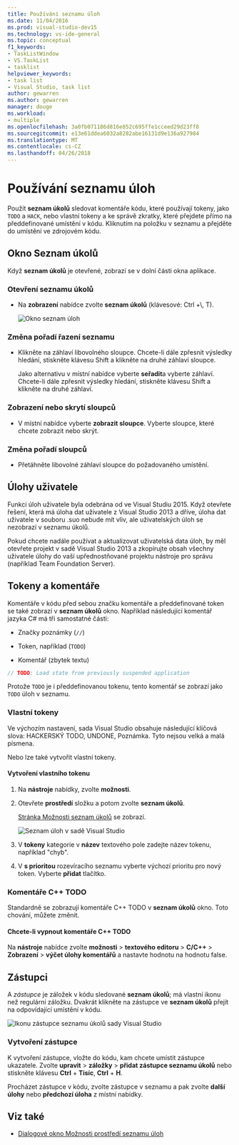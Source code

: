 ```yaml
---
title: Používání seznamu úloh
ms.date: 11/04/2016
ms.prod: visual-studio-dev15
ms.technology: vs-ide-general
ms.topic: conceptual
f1_keywords:
- TaskListWindow
- VS.TaskList
- tasklist
helpviewer_keywords:
- task list
- Visual Studio, task list
author: gewarren
ms.author: gewarren
manager: douge
ms.workload:
- multiple
ms.openlocfilehash: 3a0fb071186d816e852c695ffe1cceed29d23ff8
ms.sourcegitcommit: e13e61ddea6032a8282abe16131d9e136a927984
ms.translationtype: MT
ms.contentlocale: cs-CZ
ms.lasthandoff: 04/26/2018
---
```

# <a name="using-the-task-list"></a>Používání seznamu úloh

Použít **seznam úkolů** sledovat komentáře kódu, které používají tokeny, jako `TODO` a `HACK`, nebo vlastní tokeny a ke správě zkratky, které přejdete přímo na předdefinované umístění v kódu. Kliknutím na položku v seznamu a přejděte do umístění ve zdrojovém kódu.

## <a name="the-task-list-window"></a>Okno Seznam úkolů

Když **seznam úkolů** je otevřené, zobrazí se v dolní části okna aplikace.

### <a name="to-open-the-task-list"></a>Otevření seznamu úkolů

- Na **zobrazení** nabídce zvolte **seznam úkolů** (klávesové: Ctrl +\\, T).

    ![Okno seznam úloh](../ide/media/vs2015_task_list.png "vs2015_task_list")

### <a name="to-change-the-sort-order-of-the-list"></a>Změna pořadí řazení seznamu

- Klikněte na záhlaví libovolného sloupce. Chcete-li dále zpřesnit výsledky hledání, stiskněte klávesu Shift a klikněte na druhé záhlaví sloupce.

     Jako alternativu v místní nabídce vyberte **seřadit**a vyberte záhlaví. Chcete-li dále zpřesnit výsledky hledání, stiskněte klávesu Shift a klikněte na druhé záhlaví.

### <a name="to-show-or-hide-columns"></a>Zobrazení nebo skrytí sloupců

- V místní nabídce vyberte **zobrazit sloupce**. Vyberte sloupce, které chcete zobrazit nebo skrýt.

### <a name="to-change-the-order-of-the-columns"></a>Změna pořadí sloupců

- Přetáhněte libovolné záhlaví sloupce do požadovaného umístění.

## <a name="user-tasks"></a>Úlohy uživatele

Funkci úloh uživatele byla odebrána od ve Visual Studiu 2015. Když otevřete řešení, která má úloha dat uživatele z Visual Studio 2013 a dříve, úloha dat uživatele v souboru .suo nebude mít vliv, ale uživatelských úloh se nezobrazí v seznamu úkolů.

Pokud chcete nadále používat a aktualizovat uživatelská data úloh, by měl otevřete projekt v sadě Visual Studio 2013 a zkopírujte obsah všechny uživatele úlohy do vaší upřednostňované projektu nástroje pro správu (například Team Foundation Server).

## <a name="tokens-and-comments"></a>Tokeny a komentáře

Komentáře v kódu před sebou značku komentáře a předdefinované token se také zobrazí v **seznam úkolů** okno. Například následující komentář jazyka C# má tři samostatné části:

- Značky poznámky (`//`)

- Token, například (`TODO`)

- Komentář (zbytek textu)

```csharp
// TODO: Load state from previously suspended application
```

Protože `TODO` je i předdefinovanou tokenu, tento komentář se zobrazí jako `TODO` úloh v seznamu.

###  <a name="customTokens"></a> Vlastní tokeny

Ve výchozím nastavení, sada Visual Studio obsahuje následující klíčová slova: HACKERSKÝ TODO, UNDONE, Poznámka. Tyto nejsou velká a malá písmena.

Nebo lze také vytvořit vlastní tokeny.

#### <a name="to-create-a-custom-token"></a>Vytvoření vlastního tokenu

1. Na **nástroje** nabídky, zvolte **možnosti**.

2. Otevřete **prostředí** složku a potom zvolte **seznam úkolů**.

     [Stránka Možnosti seznam úkolů](../ide/reference/task-list-environment-options-dialog-box.md) se zobrazí.

     ![Seznam úloh v sadě Visual Studio](../ide/media/vs2015_task_list_options.png "vs2015_task_list_options")

3. V **tokeny** kategorie v **název** textového pole zadejte název tokenu, například "chyb".

4. V **s prioritou** rozevíracího seznamu vyberte výchozí prioritu pro nový token. Vyberte **přidat** tlačítko.

###  <a name="cppComments"></a> Komentáře C++ TODO

Standardně se zobrazují komentáře C++ TODO v **seznam úkolů** okno. Toto chování, můžete změnit.

#### <a name="to-turn-off-c-todo-comments"></a>Chcete-li vypnout komentáře C++ TODO

Na **nástroje** nabídce zvolte **možnosti** > **textového editoru** > **C/C++**  >   **Zobrazení** > **výčet úlohy komentářů** a nastavte hodnotu na hodnotu false.

## <a name="shortcuts"></a>Zástupci

A *zástupce* je záložek v kódu sledované **seznam úkolů**; má vlastní ikonu než regulární záložku. Dvakrát klikněte na zástupce ve **seznam úkolů** přejít na odpovídající umístění v kódu.

![Ikonu zástupce seznamu úkolů sady Visual Studio](../ide/media/vs2015_task_list_bookmark.png "vs2015_task_list_bookmark")

### <a name="to-create-a-shortcut"></a>Vytvoření zástupce

K vytvoření zástupce, vložte do kódu, kam chcete umístit zástupce ukazatele. Zvolte **upravit** > **záložky** > **přidat zástupce seznamu úkolů** nebo stiskněte klávesu **Ctrl**  +  **Tisíc**, **Ctrl** + **H**.

Procházet zástupce v kódu, zvolte zástupce v seznamu a pak zvolte **další úlohy** nebo **předchozí úloha** z místní nabídky.

## <a name="see-also"></a>Viz také

- [Dialogové okno Možnosti prostředí seznamu úloh](../ide/reference/task-list-environment-options-dialog-box.md)